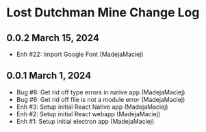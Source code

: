 Lost Dutchman Mine Change Log
=============================

0.0.2 March 15, 2024
--------------------

- Enh #22: Import Google Font (MadejaMaciej)


0.0.1 March 1, 2024
-------------------

- Bug #8: Get rid off type errors in native app (MadejaMaciej)
- Bug #6: Get rid off file is not a module error (MadejaMaciej)
- Enh #3: Setup initial React Native app (MadejaMaciej)
- Enh #2: Setup initial React webapp (MadejaMaciej)
- Enh #1: Setup initial electron app (MadejaMaciej)